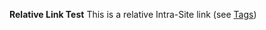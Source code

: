 <head-top>
<meta name="default-head-top">
</head-top>
<meta name="default-head-bottom">

**Relative Link Test** This is a relative Intra-Site link (see [Tags](../../../testTags.md))
